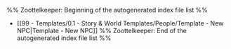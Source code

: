 %% Zoottelkeeper: Beginning of the autogenerated index file list  %%
-  [[99 - Templates/0.1 - Story & World Templates/People/Template - New NPC|Template - New NPC]]
%% Zoottelkeeper: End of the autogenerated index file list  %%
